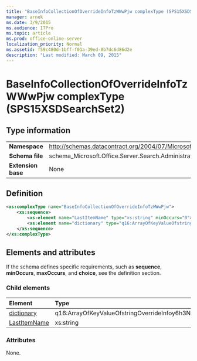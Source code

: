 ```yaml
---
title: "BaseInfoCollectionOfOverrideInfoTzWWwPjw complexType (SPS15XSDSearchSet2)"
manager: arnek
ms.date: 3/9/2015
ms.audience: ITPro
ms.topic: article
ms.prod: office-online-server
localization_priority: Normal
ms.assetid: f59c480d-1bff-f01a-39ed-0b7dc6d86d2e
description: "Last modified: March 09, 2015"
---
```


# BaseInfoCollectionOfOverrideInfoTzWWwPjw complexType (SPS15XSDSearchSet2)
  
## Type information

|||
|:-----|:-----|
|**Namespace** <br/> |http://schemas.datacontract.org/2004/07/Microsoft.Office.Server.Search.Administration  <br/> |
|**Schema file** <br/> |schema_Microsoft.Office.Server.Search.Administration.xsd  <br/> |
|**Extension base** <br/> |None  <br/> |
   
## Definition

```XML
<xs:complexType name="BaseInfoCollectionOfOverrideInfoTzWWwPjw">
    <xs:sequence>
        <xs:element name="LastItemName" type="xs:string" minOccurs="0"></xs:element>
        <xs:element name="dictionary" type="q16:ArrayOfKeyValueOfstringOverrideInfoy6h3NzC8" minOccurs="0"></xs:element>
    </xs:sequence>
</xs:complexType>

```

## Elements and attributes

If the schema defines specific requirements, such as **sequence**, **minOccurs**, **maxOccurs**, and **choice**, see the definition section. 
  
### Child elements

|**Element**|**Type**|**Description**|
|:-----|:-----|:-----|
|[dictionary](dictionary-element-baseinfocollectionofoverrideinfotzwwwpjw-complextypesps15xsds.md) <br/> |q16:ArrayOfKeyValueOfstringOverrideInfoy6h3NzC8  <br/> ||
|[LastItemName](lastitemname-element-baseinfocollectionofoverrideinfotzwwwpjw-complextypesps15xs.md) <br/> |xs:string  <br/> ||
   
### Attributes

None.
  

